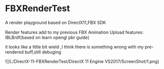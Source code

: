 # FBXRenderTest
A render playground based on DirectX11,FBX SDK　　

Render features add to my previous FBX Animation Upload
features: IBLBrdf(based on learn opengl pbr guide)

it looks like a little bit wield ,I think there is something wrong with my pre-rendered buff,still debuging

![](./DirectX-11-FBXRenderTest/DirectX 11 Engine VS2017/ScreenShot/1.png)
